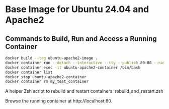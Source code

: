 # Base Image for Ubuntu 24.04 and Apache2

## Commands to Build, Run and Access a Running Container

```sh
docker build --tag ubuntu-apache2-image .
docker container run --detach --interactive --tty --publish 80:80 --name ubuntu-apache2-container ubuntu-apache2-image
docker container exec -it ubuntu-apache2-container /bin/bash
docker container list
docker stop ubuntu-apache2-container
docker container rm my_test_container
```

A helper Zsh script to rebuild and restart containers: rebuild_and_restart.zsh

Browse the running container at http://localhost:80.
